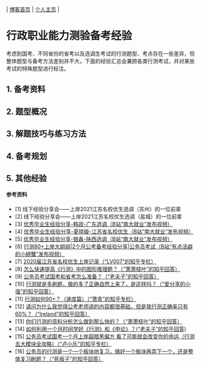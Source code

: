| [博客首页](https://njubroccoli.github.io/blog/) | [个人主页](https://njubroccoli.github.io/zh-cn/) |

# 行政职业能力测验备考经验

考虑到国考、不同省份的省考以及选调生考试的行测题型、考点存在一些差异，但整体题型与备考方法差别并不大，下面的经验汇总会兼顾各类行测考试，并对某些考试的特殊题型进行标注。

## 1. 备考资料



## 2. 题型概况

## 3. 解题技巧与练习方法

## 4. 备考规划

## 5. 其他经验

#### 参考资料


- [1] 线下经验分享会——上岸2021江苏名校优生选调（苏州）的一位前辈
- [2] 线下经验分享会——上岸2021江苏名校优生选调（盐城）的一位前辈
- [3] [优秀毕业生经验分享-韩政-广东选调（B站“南大就业”发布视频）](https://www.bilibili.com/video/BV1op4y1S7BR)
- [4] [优秀毕业生经验分享-夏晓璇-江苏省名校优生（B站“南大就业”发布视频）](https://www.bilibili.com/video/BV1mp4y1S76K)
- [5] [优秀毕业生经验分享-银鑫-陕西选调（B站“南大就业”发布视频）](https://www.bilibili.com/video/BV1qz4y197a6)
- [6] [行测80+上岸大姐姐\|2个月公考备考经验分享\|公务员考试（B站“有点洁癖的小螃蟹”发布视频）](https://www.bilibili.com/video/BV1rT4y1G72G)
- [7] [2020届江苏省名校优生上岸记录（“LV007”的知乎专栏）](https://zhuanlan.zhihu.com/p/172465705)
- [8] [怎么快速提高《行测》中的图形推理题？（“萧萧枝叶”的知乎回答）](https://www.zhihu.com/question/300875689/answer/990197715)
- [9] [公务员考试国考和省考怎么准备？（“老夫子”的知乎回答）](https://www.zhihu.com/question/297357354/answer/604159707)
- [10] [行测就是多刷题，做的多了正确自然上来了，是这样吗？（“爱分享的小强”的知乎回答）](https://www.zhihu.com/question/371548342/answer/1242730772)
- [11] [行测如何90+？（速度篇）（“萧青”的知乎专栏）](https://zhuanlan.zhihu.com/p/48575741)
- [12] [请问为什么我觉得公考老师讲的内容都很基础，但是我行测正确率只有60%？（“Ireland“的知乎回答）](https://www.zhihu.com/question/407096765/answer/1516744265)
- [13] [你们行测的资料分析怎么做到那么快的？（“萧萧枝叶”的知乎回答）](https://www.zhihu.com/question/51419155/answer/1165238223)
- [14] [如何利用一个月时间学好《行测》和《申论》？(“老夫子”的知乎回答)](https://www.zhihu.com/question/29547043/answer/683768687)
- [15] [公务员考试国考一个月上岸超暗黑偏方 看了可能就会改变你的命运（行测五大模块全攻略）（“卢小乐”的知乎专栏）](https://zhuanlan.zhihu.com/p/110097786)
- [16] [公务员的行测是一个一个板块地复习，搞好一个板块再弄下一个，还是整体复习刷题？（“死瘦子”的知乎回答）](https://www.zhihu.com/question/277167935/answer/1631518311)